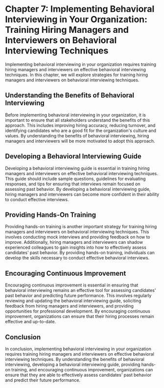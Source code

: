 Chapter 7: Implementing Behavioral Interviewing in Your Organization: Training Hiring Managers and Interviewers on Behavioral Interviewing Techniques
=====================================================================================================================================================

Implementing behavioral interviewing in your organization requires training hiring managers and interviewers on effective behavioral interviewing techniques. In this chapter, we will explore strategies for training hiring managers and interviewers on behavioral interviewing techniques.

Understanding the Benefits of Behavioral Interviewing
-----------------------------------------------------

Before implementing behavioral interviewing in your organization, it is important to ensure that all stakeholders understand the benefits of this approach. This includes improving hiring accuracy, reducing turnover, and identifying candidates who are a good fit for the organization's culture and values. By understanding the benefits of behavioral interviewing, hiring managers and interviewers will be more motivated to adopt this approach.

Developing a Behavioral Interviewing Guide
------------------------------------------

Developing a behavioral interviewing guide is essential in training hiring managers and interviewers on effective behavioral interviewing techniques. This guide should include sample questions, guidelines for evaluating responses, and tips for ensuring that interviews remain focused on assessing past behavior. By developing a behavioral interviewing guide, hiring managers and interviewers can become more confident in their ability to conduct effective interviews.

Providing Hands-On Training
---------------------------

Providing hands-on training is another important strategy for training hiring managers and interviewers on behavioral interviewing techniques. This involves conducting mock interviews and providing feedback on how to improve. Additionally, hiring managers and interviewers can shadow experienced colleagues to gain insights into how to effectively assess candidates' past behavior. By providing hands-on training, individuals can develop the skills necessary to conduct effective behavioral interviews.

Encouraging Continuous Improvement
----------------------------------

Encouraging continuous improvement is essential in ensuring that behavioral interviewing remains an effective tool for assessing candidates' past behavior and predicting future performance. This involves regularly reviewing and updating the behavioral interviewing guide, soliciting feedback from hiring managers and interviewers, and providing opportunities for professional development. By encouraging continuous improvement, organizations can ensure that their hiring processes remain effective and up-to-date.

Conclusion
----------

In conclusion, implementing behavioral interviewing in your organization requires training hiring managers and interviewers on effective behavioral interviewing techniques. By understanding the benefits of behavioral interviewing, developing a behavioral interviewing guide, providing hands-on training, and encouraging continuous improvement, organizations can ensure that they are able to effectively assess candidates' past behavior and predict their future performance.
